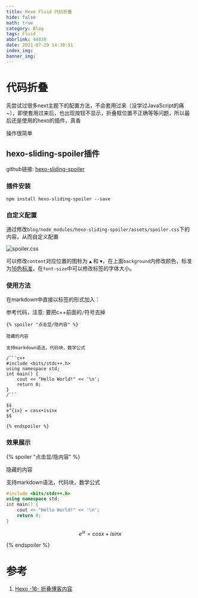 ```yaml
---
title: Hexo Fluid 代码折叠
hide: false
math: true
category: Blog
tags: Fluid
abbrlink: 44830
date: 2021-07-29 14:30:51
index_img:
banner_img:
---
```


# 代码折叠

先尝试过很多next主题下的配置方法，不会套用过来（没学过JavaScript的痛~），即使套用过来后，也出现按钮不显示，折叠框位置不正确等等问题，所以最后还是使用的hexo的插件，真香

操作很简单

## hexo-sliding-spoiler插件

github链接: [hexo-sliding-spoiler](https://github.com/fletchto99/hexo-sliding-spoiler)

### 插件安装

```shell
npm install hexo-sliding-spoiler --save
```

### 自定义配置

通过修改`blog/node_modules/hexo-sliding-spoiler/assets/spoiler.css`下的内容，从而自定义配置

![spoiler.css](https://img13.360buyimg.com/ddimg/jfs/t1/167255/35/24193/60202/616d6915E248e196c/7793e663b880d5cf.png)

可以修改`content`对应位置的图标为 `▲` 和 `▼`，在上面`background`内修改颜色，标准为[16色标准](https://www.sioe.cn/yingyong/yanse-rgb-16/)，在`font-size`中可以修改标签的字体大小。

### 使用方法

在markdown中直接以标签的形式加入：
 
参考代码，注意: 要把c++前面的`/`符号去掉

```
{% spoiler "点击显/隐内容" %}

隐藏的内容

支持markdown语法，代码块，数学公式

/```c++
#include <bits/stdc++.h>
using namespace std;
int main() {
	cout << "Hello World!" << '\n';
	return 0;
}
/```

$$
e^{ix} = cosx+isinx
$$

{% endspoiler %}
```

### 效果展示

{% spoiler "点击显/隐内容" %}

隐藏的内容

支持markdown语法，代码块，数学公式

```c++
#include <bits/stdc++.h>
using namespace std;
int main() {
	cout << "Hello World!" << '\n';
	return 0;
}
```

$$
e^{ix} = cosx+isinx
$$

{% endspoiler %}

# 参考

1. [Hexo -16- 折叠博客内容](https://www.zywvvd.com/2020/12/26/hexo/16_fold-content/fold-content/)

